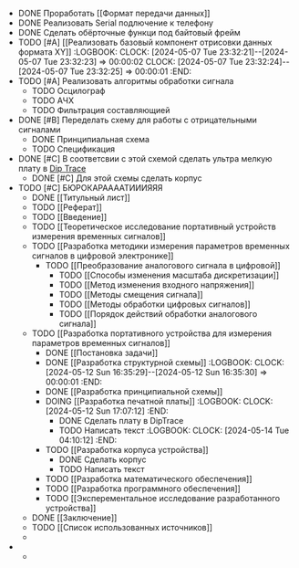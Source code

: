 - DONE Проработать [[Формат передачи данных]]
- DONE Реализовать Serial подлючение к телефону
- DONE Сделать обёрточные функци под байтовый фрейм
- TODO  [#A] [[Реализовать базовый компонент отрисовки данных формата XY]]
  :LOGBOOK:
  CLOCK: [2024-05-07 Tue 23:32:21]--[2024-05-07 Tue 23:32:23] =>  00:00:02
  CLOCK: [2024-05-07 Tue 23:32:24]--[2024-05-07 Tue 23:32:25] =>  00:00:01
  :END:
- TODO  [#A] Реализовать алгоритмы обработки сигнала
	- TODO Осцилограф
	- TODO АЧХ
	- TODO Фильтрация составляющией
- DONE [#B] Переделать схему для работы с отрицательными сигналами
	- DONE Принципиальная схема
	- TODO Спецификация
- DONE [#C] В соответсвии с этой схемой сделать ультра мелкую плату в [Dip Trace](https://diptrace.com/rus/)
	- DONE [#C] Для этой схемы сделать корпус
- TODO [#C] БЮРОКАРААААТИИИЯЯЯ
	- DONE [[Титульный лист]]
	- TODO [[Реферат]]
	- TODO [[Введение]]
	- TODO [[Теоретическое исследование портативный устройств измерения временных сигналов]]
	- TODO [[Разработка методики измерения параметров временных сигналов в цифровой электронике]]
		- TODO [[Преобразование аналогового сигнала в цифровой]]
			- TODO [[Способы изменения масштаба дискретизации]]
			- TODO [[Метод изменения входного напряжения]]
			- TODO [[Методы смещения сигнала]]
			- TODO [[Методы обработки цифровых сигналов]]
			- TODO [[Порядок действий обработки аналогового сигнала]]
	- TODO [[Разработка портативного устройства для измерения параметров временных сигналов]]
		- DONE [[Постановка задачи]]
		- DONE [[Разработка структурной схемы]]
		  :LOGBOOK:
		  CLOCK: [2024-05-12 Sun 16:35:29]--[2024-05-12 Sun 16:35:30] =>  00:00:01
		  :END:
		- DONE [[Разработка принципиальной схемы]]
		- DOING [[Разработка печатной платы]]
		  :LOGBOOK:
		  CLOCK: [2024-05-12 Sun 17:07:12]
		  :END:
			- DONE Сделать плату в DipTrace
			- TODO Написать текст
			  :LOGBOOK:
			  CLOCK: [2024-05-14 Tue 04:10:12]
			  :END:
		- TODO [[Разработка корпуса устройства]]
			- DONE Сделать корпус
			- TODO Написать текст
		- TODO [[Разработка математического обеспечения]]
		- TODO [[Разработка программного обеспечения]]
		- TODO [[Эксперементальное исследование разработанного устройства]]
	- DONE [[Заключение]]
	- TODO [[Список использованных источников]]
	-
-
	-